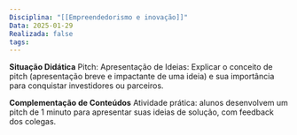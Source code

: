 ```yaml
---
Disciplina: "[[Empreendedorismo e inovação]]"
Data: 2025-01-29
Realizada: false
tags:
---
```

**Situação Didática**
Pitch: Apresentação de Ideias: Explicar o conceito de pitch (apresentação breve e impactante de uma ideia) e sua importância para conquistar investidores ou parceiros.

**Complementação de Conteúdos**
Atividade prática: alunos desenvolvem um pitch de 1 minuto para apresentar suas ideias de solução, com feedback dos colegas.